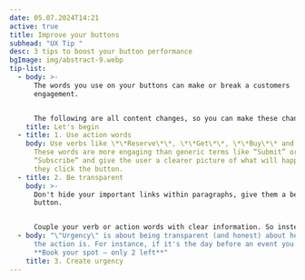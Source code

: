 ```yaml
---
date: 05.07.2024T14:21
active: true
title: Improve your buttons
subhead: "UX Tip "
desc: 3 tips to boost your button performance
bgImage: img/abstract-9.webp
tip-list:
  - body: >-
      The words you use on your buttons can make or break a customers
      engagement.


      The following are all content changes, so you can make these changes without a developer's help
    title: Let's begin
  - title: 1. Use action words
    body: Use verbs like \*\*Reserve\*\*, \*\*Get\*\*, \*\*Buy\*\* and \*\*Join\*\*.
      These words are more engaging than generic terms like “Submit” or
      “Subscribe” and give the user a clearer picture of what will happen when
      they click the button.
  - title: 2. Be transparent
    body: >-
      Don't hide your important links within paragraphs, give them a beautiful
      button.


      Couple your verb or action words with clear information. So instead of simply **Join** a better button might read **Join the UX group**
  - body: "\"Urgency\" is about being transparent (and honest) about how limiting
      the action is. For instance, if it's the day before an event you might use
      **Book your spot – only 2 left**"
    title: 3. Create urgency
---
```

